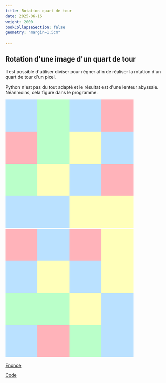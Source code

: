 ```yaml
---
title: Rotation quart de tour
date: 2025-06-16
weight: 2000
bookCollapseSection: false
geometry: "margin=1.5cm"

---
```


## Rotation d'une image d'un quart de tour 

Il est possible d'utiliser diviser pour régner afin de réaliser la rotation d'un quart de tour d'un pixel.

Python n'est pas du tout adapté et le résultat est d'une lenteur abyssale. Néanmoins, cela figure dans le programme.

![image](./pastel_blocks.png) ![image tournée](./pastel_blocks_rotated.png)

[Enonce](./feuille-quart_de_tour.pdf)

[Code](./rotation_quart.py)


